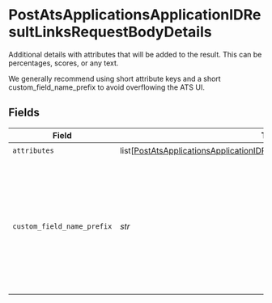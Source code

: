 # PostAtsApplicationsApplicationIDResultLinksRequestBodyDetails

Additional details with attributes that will be added to the result. This can be percentages, scores, or any text.

We generally recommend using short attribute keys and a short custom_field_name_prefix to avoid overflowing the ATS UI.


## Fields

| Field                                                                                                                                                                                                                          | Type                                                                                                                                                                                                                           | Required                                                                                                                                                                                                                       | Description                                                                                                                                                                                                                    |
| ------------------------------------------------------------------------------------------------------------------------------------------------------------------------------------------------------------------------------ | ------------------------------------------------------------------------------------------------------------------------------------------------------------------------------------------------------------------------------ | ------------------------------------------------------------------------------------------------------------------------------------------------------------------------------------------------------------------------------ | ------------------------------------------------------------------------------------------------------------------------------------------------------------------------------------------------------------------------------ |
| `attributes`                                                                                                                                                                                                                   | list[[PostAtsApplicationsApplicationIDResultLinksRequestBodyDetailsAttributes](../../models/operations/postatsapplicationsapplicationidresultlinksrequestbodydetailsattributes.md)]                                            | :heavy_check_mark:                                                                                                                                                                                                             | N/A                                                                                                                                                                                                                            |
| `custom_field_name_prefix`                                                                                                                                                                                                     | *str*                                                                                                                                                                                                                          | :heavy_check_mark:                                                                                                                                                                                                             | That will be added to the attribute labels if they are used for custom fields. If you specify `Acme:` as the prefix, the custom field will be named `Acme: Score`. Putting in the name of your company/product is a good idea. |